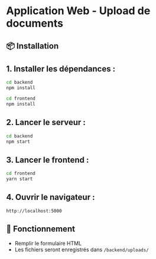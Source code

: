
# Application Web - Upload de documents

## 📦 Installation

 ## 1. Installer les dépendances :
```bash
cd backend
npm install

cd frontend
npm install
```

## 2. Lancer le serveur :
```bash
cd backend
npm start
```

## 3. Lancer le frontend : 
```bash
cd frontend
yarn start
```

## 4. Ouvrir le navigateur :
```
http://localhost:5000
```

## 📁 Fonctionnement

- Remplir le formulaire HTML
- Les fichiers seront enregistrés dans `/backend/uploads/`

